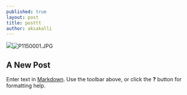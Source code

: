 ```yaml
---
published: true
layout: post
title: posttt
author: aksakalli
---
```

![]({{site.baseurl}}/_posts/P1150001.JPG)![P1150001.JPG]({{site.baseurl}}/_posts/P1150001.JPG)
## A New Post



Enter text in [Markdown](http://daringfireball.net/projects/markdown/). Use the toolbar above, or click the **?** button for formatting help.
